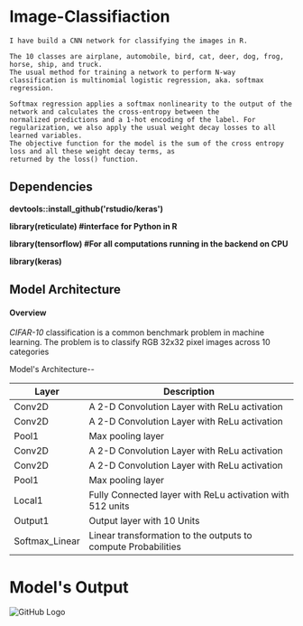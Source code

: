 # Image-Classifiaction #
    I have build a CNN network for classifying the images in R. 
    
    The 10 classes are airplane, automobile, bird, cat, deer, dog, frog, horse, ship, and truck.
    The usual method for training a network to perform N-way classification is multinomial logistic regression, aka. softmax regression. 
    
    Softmax regression applies a softmax nonlinearity to the output of the network and calculates the cross-entropy between the 
    normalized predictions and a 1-hot encoding of the label. For regularization, we also apply the usual weight decay losses to all 
    learned variables.
    The objective function for the model is the sum of the cross entropy loss and all these weight decay terms, as 
    returned by the loss() function.

## Dependencies ## 
   __devtools::install_github('rstudio/keras')__

 
   __library(reticulate) #interface for Python in R__
 
   __library(tensorflow) #For all computations running in the backend on CPU__

   __library(keras)__
 
 
 ## Model Architecture 


#### Overview
*CIFAR-10* classification is a common benchmark problem in machine learning. The problem is to classify RGB 32x32 pixel images across 10 categories


Model's Architecture--



Layer | Description
------------ | -------------
Conv2D | A 2-D Convolution Layer with ReLu activation
Conv2D | A 2-D Convolution Layer with ReLu activation
Pool1  | Max pooling layer
Conv2D | A 2-D Convolution Layer with ReLu activation
Conv2D | A 2-D Convolution Layer with ReLu activation
Pool1  | Max pooling layer
Local1 | Fully Connected layer with ReLu activation with 512 units
Output1| Output layer with 10 Units
Softmax_Linear| Linear transformation to the outputs to compute Probabilities 




# Model's Output

![GitHub Logo](https://cdn-images-1.medium.com/max/600/1*79_O02dXeOMP2bHuGYFKUQ.gif)

